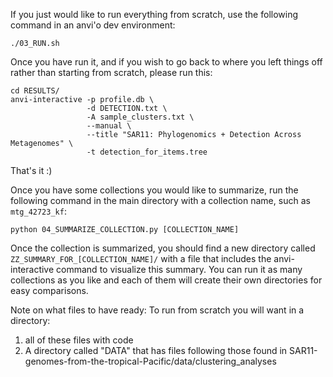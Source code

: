If you just would like to run everything from scratch,
use the following command in an anvi'o dev environment:

    ./03_RUN.sh

Once you have run it, and if you wish to go back to
where you left things off rather than starting from
scratch, please run this:

    cd RESULTS/
    anvi-interactive -p profile.db \
                     -d DETECTION.txt \
                     -A sample_clusters.txt \
                     --manual \
                     --title "SAR11: Phylogenomics + Detection Across Metagenomes" \
                     -t detection_for_items.tree

That's it :)

Once you have some collections you would like to summarize,
run the following command in the main directory with a
collection name, such as `mtg_42723_kf`:

    python 04_SUMMARIZE_COLLECTION.py [COLLECTION_NAME]

Once the collection is summarized, you should find a new
directory called `ZZ_SUMMARY_FOR_[COLLECTION_NAME]/` with
a file that includes the anvi-interactive command to
visualize this summary. You can run it as many collections
as you like and each of them will create their own
directories for easy comparisons.


Note on what files to have ready:
To run from scratch you will want in a directory:

1) all of these files with code 
2) A directory called "DATA" that has files following those found in SAR11-genomes-from-the-tropical-Pacific/data/clustering_analyses

